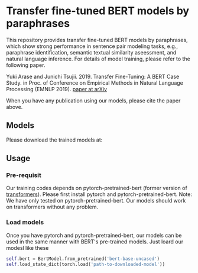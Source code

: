 # Transfer fine-tuned BERT models by paraphrases
This repository provides transfer fine-tuned BERT models by paraphrases, which show strong performance in sentence pair modeling tasks, e.g., paraphrase identification, semantic textual similarity aseessment, and natural language inference.
For details of model training, please refer to the following paper.

Yuki Arase and Junichi Tsujii. 2019. Transfer Fine-Tuning: A BERT Case Study. in Proc. of Conference on Empirical Methods in Natural Language Processing (EMNLP 2019). [paper at arXiv](https://arxiv.org/abs/1909.00931)

When you have any publication using our models, please cite the paper above.

## Models
Please download the trained models at: 

## Usage
### Pre-requisit
Our training codes depends on pytorch-pretrained-bert (former version of [transformers](https://github.com/huggingface/transformers)).
Please first install pytorch and pytorch-pretrained-bert. 
Note: We have only tested on pytorch-pretrained-bert. Our models should work on transformers without any problem.

### Load models
Once you have pytorch and pytorch-pretrained-bert, our models can be used in the same manner with BERT's pre-trained models. 
Just loard our modesl like these
```python
self.bert = BertModel.from_pretrained('bert-base-uncased')
self.load_state_dict(torch.load('path-to-downloaded-model'))
```
